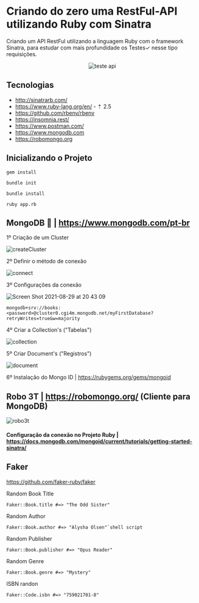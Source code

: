 # Criando do zero uma RestFul-API utilizando Ruby com Sinatra
Criando um API RestFul utilizando a linguagem Ruby com o framework Sinatra, para estudar com mais profundidade os Testes✓ nesse tipo requisições.

<div align="center">

![teste api](https://user-images.githubusercontent.com/990877/131255944-7b66bd77-bc74-493d-ba21-3bde8cd9dc34.jpeg)
  
</div>
  
  ## Tecnologias
  
  * http://sinatrarb.com/
  * https://www.ruby-lang.org/en/ - ⇡ 2.5
  * https://github.com/rbenv/rbenv
  * https://insomnia.rest/
  * https://www.postman.com/
  * https://www.mongodb.com
  * https://robomongo.org

## Inicializando o Projeto
  
```shell script
gem install
```
```shell script
bundle init
```
```shell script
bundle install
```
```shell script
ruby app.rb
```

## MongoDB 🍃 | https://www.mongodb.com/pt-br

1º Criação de um Cluster

![createCluster](https://user-images.githubusercontent.com/990877/131267256-6f567f3f-fb86-4b05-bc0c-d5c017ce7160.png)

2º Definir o método de conexão

![connect](https://user-images.githubusercontent.com/990877/131269247-7d54b5b7-e70f-4cab-abee-c7cd0ca4dc8e.png)

3º Configurações da conexão

![Screen Shot 2021-08-29 at 20 43 09](https://user-images.githubusercontent.com/990877/131269288-a2996fa3-5d63-4c39-bf51-46bf255bf8fc.png)
```shell script
mongodb+srv://books:<password>@cluster0.cgi4m.mongodb.net/myFirstDatabase?retryWrites=true&w=majority
```
4º Criar a Collection's ("Tabelas")

![collection](https://user-images.githubusercontent.com/990877/131267456-757061af-40e2-4ac0-b141-77924b74a85c.png)

5º Criar Document's ("Registros")

![document](https://user-images.githubusercontent.com/990877/131267502-c38b5440-6e97-4dc0-b3b3-9663986f065f.png)

6º Instalação do Mongo ID | https://rubygems.org/gems/mongoid

##

## Robo 3T | https://robomongo.org/ (Cliente para MongoDB)

![robo3t](https://user-images.githubusercontent.com/990877/131267550-711da47e-910b-4397-912e-ebc66e28d80b.png)

#### Configuração da conexão no Projeto Ruby | https://docs.mongodb.com/mongoid/current/tutorials/getting-started-sinatra/

## Faker

https://github.com/faker-ruby/faker

Random Book Title
```shell script
Faker::Book.title #=> "The Odd Sister"
```
Random Author
```shell script
Faker::Book.author #=> "Alysha Olsen"`shell script
```
Random Publisher
```shell script
Faker::Book.publisher #=> "Opus Reader"
```
Random Genre
```shell script
Faker::Book.genre #=> "Mystery"
```
ISBN randon
```shell script
Faker::Code.isbn #=> "759021701-8"
```
